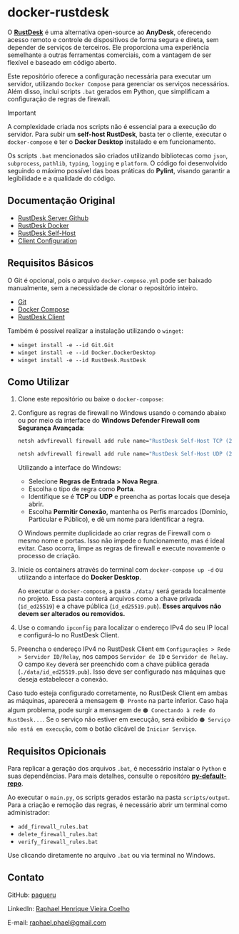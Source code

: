 # docker-rustdesk

O **[RustDesk](https://github.com/rustdesk/rustdesk)** é uma alternativa open-source ao **AnyDesk**, oferecendo acesso remoto e controle de dispositivos de forma segura e direta, sem depender de serviços de terceiros. Ele proporciona uma experiência semelhante a outras ferramentas comerciais, com a vantagem de ser flexível e baseado em código aberto.

Este repositório oferece a configuração necessária para executar um servidor, utilizando `Docker Compose` para gerenciar os serviços necessários. Além disso, inclui scripts `.bat` gerados em Python, que simplificam a configuração de regras de firewall.

> [!IMPORTANT]  
> A complexidade criada nos scripts não é essencial para a execução do servidor. Para subir um **self-host RustDesk**, basta ter o cliente, executar o `docker-compose` e ter o **Docker Desktop** instalado e em funcionamento.

Os scripts `.bat` mencionados são criados utilizando bibliotecas como `json`, `subprocess`, `pathlib`, `typing`, `logging` e `platform`. O código foi desenvolvido seguindo o máximo possível das boas práticas do **Pylint**, visando garantir a legibilidade e a qualidade do código.

## Documentação Original

- [RustDesk Server Github](https://github.com/rustdesk/rustdesk-server)
- [RustDesk Docker](https://rustdesk.com/docs/en/self-host/rustdesk-server-oss/docker/)
- [RustDesk Self-Host](https://rustdesk.com/docs/en/self-host/)
- [Client Configuration](https://rustdesk.com/docs/en/self-host/client-configuration/)

## Requisitos Básicos

O Git é opcional, pois o arquivo `docker-compose.yml` pode ser baixado manualmente, sem a necessidade de clonar o repositório inteiro.

- [Git](https://git-scm.com/downloads)
- [Docker Compose](https://docs.docker.com/desktop/setup/install/windows-install/)
- [RustDesk Client](https://docs.microsoft.com/en-us/windows/wsl/)

Também é possível realizar a instalação utilizando o `winget`:

- `winget install -e --id Git.Git`
- `winget install -e --id Docker.DockerDesktop`
- `winget install -e --id RustDesk.RustDesk`

## Como Utilizar

1. Clone este repositório ou baixe o `docker-compose`:

2. Configure as regras de firewall no Windows usando o comando abaixo ou por meio da interface do **Windows Defender Firewall com Segurança Avançada**:

   ```bash
   netsh advfirewall firewall add rule name="RustDesk Self-Host TCP (21115-21119)" action=allow protocol=tcp localport=21115-21119

   netsh advfirewall firewall add rule name="RustDesk Self-Host UDP (21116)" action=allow protocol=udp localport=21116
   ```

   Utilizando a interface do Windows:

   - Selecione **Regras de Entrada > Nova Regra**.
   - Escolha o tipo de regra como **Porta**.
   - Identifique se é **TCP** ou **UDP** e preencha as portas locais que deseja abrir.
   - Escolha **Permitir Conexão**, mantenha os Perfis marcados (Domínio, Particular e Público), e dê um nome para identificar a regra.

   O Windows permite duplicidade ao criar regras de Firewall com o mesmo nome e portas. Isso não impede o funcionamento, mas é ideal evitar. Caso ocorra, limpe as regras de firewall e execute novamente o processo de criação.

3. Inicie os containers através do terminal com `docker-compose up -d` ou utilizando a interface do **Docker Desktop**.

   Ao executar o `docker-compose`, a pasta `./data/` será gerada localmente no projeto. Essa pasta conterá arquivos como a chave privada (`id_ed25519`) e a chave pública (`id_ed25519.pub`). **Esses arquivos não devem ser alterados ou removidos.**

4. Use o comando `ipconfig` para localizar o endereço IPv4 do seu IP local e configurá-lo no RustDesk Client.

5. Preencha o endereço IPv4 no RustDesk Client em `Configurações > Rede > Servidor ID/Relay`, nos campos `Servidor de ID` e `Servidor de Relay`. O campo `Key` deverá ser preenchido com a chave pública gerada (`./data/id_ed25519.pub`). Isso deve ser configurado nas máquinas que deseja estabelecer a conexão.

Caso tudo esteja configurado corretamente, no RustDesk Client em ambas as máquinas, aparecerá a mensagem `🟢 Pronto` na parte inferior. Caso haja algum problema, pode surgir a mensagem de `🟠 Conectando à rede do RustDesk...`. Se o serviço não estiver em execução, será exibido `🟠 Serviço não está em execução`, com o botão clicável de `Iniciar Serviço`.

## Requisitos Opicionais

Para replicar a geração dos arquivos `.bat`, é necessário instalar o `Python` e suas dependências. Para mais detalhes, consulte o repositóro **[py-default-repo](https://github.com/pagueru/py-default-repo)**.

Ao executar o `main.py`, os scripts gerados estarão na pasta `scripts/output`. Para a criação e remoção das regras, é necessário abrir um terminal como administrador:

- `add_firewall_rules.bat`
- `delete_firewall_rules.bat`
- `verify_firewall_rules.bat`

Use clicando diretamente no arquivo `.bat` ou via terminal no Windows.

## Contato

GitHub: [pagueru](https://github.com/pagueru/)

LinkedIn: [Raphael Henrique Vieira Coelho](https://www.linkedin.com/in/raphaelhvcoelho/)

E-mail: [raphael.phael@gmail.com](mailto:raphael.phael@gmail.com)
